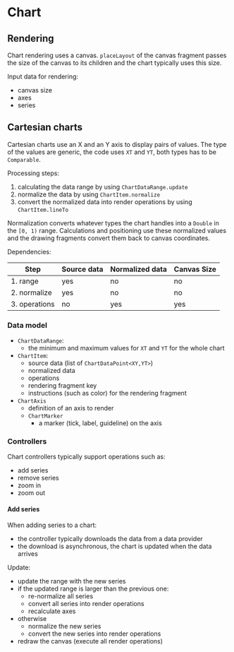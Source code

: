 # Chart

## Rendering

Chart rendering uses a canvas. `placeLayout` of the canvas fragment passes the size of the canvas to its 
children and the chart typically uses this size.

Input data for rendering:

- canvas size
- axes
- series

## Cartesian charts

Cartesian charts use an X and an Y axis to display pairs of values. The type of the values
are generic, the code uses `XT` and `YT`, both types has to be `Comparable`.

Processing steps:

1. calculating the data range by using `ChartDataRange.update`
2. normalize the data by using `ChartItem.normalize`
3. convert the normalized data into render operations by using `ChartItem.lineTo`

Normalization converts whatever types the chart handles into a `Double` in the `[0, 1)` range. Calculations and
positioning use these normalized values and the drawing fragments convert them back to canvas coordinates.

Dependencies:

| Step          | Source data | Normalized data | Canvas Size |
|---------------|-------------|-----------------|-------------|
| 1. range      | yes         | no              | no          |
| 2. normalize  | yes         | no              | no          |
| 3. operations | no          | yes             | yes         |

### Data model

- `ChartDataRange`:
  - the minimum and maximum values for `XT` and `YT` for the whole chart
- `ChartItem`:
  - source data (list of `ChartDataPoint<XY,YT>`)
  - normalized data
  - operations
  - rendering fragment key
  - instructions (such as color) for the rendering fragment
- `ChartAxis`
  - definition of an axis to render
  - `ChartMarker`
    - a marker (tick, label, guideline) on the axis

### Controllers

Chart controllers typically support operations such as:

- add series
- remove series
- zoom in
- zoom out

#### Add series

When adding series to a chart:

- the controller typically downloads the data from a data provider
- the download is asynchronous, the chart is updated when the data arrives

Update:

- update the range with the new series
- if the updated range is larger than the previous one:
  - re-normalize all series
  - convert all series into render operations
  - recalculate axes
- otherwise
  - normalize the new series
  - convert the new series into render operations
- redraw the canvas (execute all render operations)
